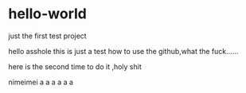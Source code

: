 hello-world
===========

just the first test project

hello asshole 
  this is just a test how to use the github,what the fuck......
  
  here is the second time to do it ,holy shit


nimeimei a a a a a a 